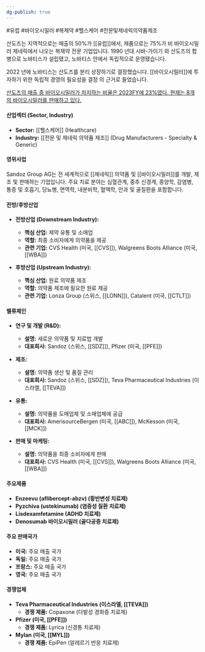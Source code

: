 ```yaml
---
dg-publish: true
---
```

#유럽 #바이오시밀러 #복제약 #헬스케어 #전문및제네릭의약품제조

산도즈는 지역적으로는 매출의 50%가 [[유럽]]에서, 제품으로는 75%가 비 바이오시밀러 제네릭에서 나오는 복제약 전문 기업입니다. 1990 년대 시바-가이기 와 산도즈의 합병으로 노바티스가 설립됐고, 노바티스 안에서 독립적으로 운영됐습니다.

2022 년에 노바티스는 산도즈를 분리 상장하기로 결정했습니다. [[바이오시밀러]]에 투자하기 위한 독립적 경영의 필요성을 결정 의 근거로 들었습니다.

[산도즈의 매출 중 바이오시밀러가 차지하는 비율은 2023FY에 23%였다. 현재는 8개의 바이오시밀러를 판매하고 있다.](8.28_바이오시밀러와%20cdmo.pdf#page=38&selection=430,0,464,0&color=yellow)

#### 산업섹터 (Sector, Industry)

- **Sector:** [[헬스케어]] (Healthcare)
- **Industry:** [[전문 및 제네릭 의약품 제조]] (Drug Manufacturers - Specialty & Generic)

#### 영위사업

Sandoz Group AG는 전 세계적으로 [[제네릭]] 의약품 및 [[바이오시밀러]]를 개발, 제조 및 판매하는 기업입니다. 주요 치료 분야는 심혈관계, 중추 신경계, 종양학, 감염병, 통증 및 호흡기, 당뇨병, 면역학, 내분비학, 혈액학, 안과 및 골질환을 포함합니다.

#### 전방/후방산업

- **전방산업 (Downstream Industry):**
    - **핵심 산업:** 제약 유통 및 소매업
    - **역할:** 최종 소비자에게 의약품을 제공
    - **관련 기업:** CVS Health (미국, [[CVS]]), Walgreens Boots Alliance (미국, [[WBA]])
      
- **후방산업 (Upstream Industry):**
    - **핵심 산업:** 원료 의약품 제조
    - **역할:** 의약품 제조에 필요한 원료 제공
    - **관련 기업:** Lonza Group (스위스, [[LONN]]), Catalent (미국, [[CTLT]])

#### 밸류체인

- **연구 및 개발 (R&D):**
    - **설명:** 새로운 의약품 및 치료법 개발
    - **대표회사:** Sandoz (스위스, [[SDZ]]), Pfizer (미국, [[PFE]])
      
- **제조:**
    - **설명:** 의약품 생산 및 품질 관리
    - **대표회사:** Sandoz (스위스, [[SDZ]]), Teva Pharmaceutical Industries (이스라엘, [[TEVA]])
      
- **유통:**
    - **설명:** 의약품을 도매업체 및 소매업체에 공급
    - **대표회사:** AmerisourceBergen (미국, [[ABC]]), McKesson (미국, [[MCK]])
      
- **판매 및 마케팅:**
    - **설명:** 의약품을 최종 소비자에게 판매
    - **대표회사:** CVS Health (미국, [[CVS]]), Walgreens Boots Alliance (미국, [[WBA]])

#### 주요제품

- **Enzeevu (aflibercept-abzv) (황반변성 치료제)**
- **Pyzchiva (ustekinumab) (염증성 질환 치료제)**
- **Lisdexamfetamine (ADHD 치료제)**
- **Denosumab 바이오시밀러 (골다공증 치료제)**

#### 주요 판매국가

- **미국:** 주요 매출 국가
- **독일:** 주요 매출 국가
- **프랑스:** 주요 매출 국가
- **영국:** 주요 매출 국가

#### 경쟁업체

- **Teva Pharmaceutical Industries (이스라엘, [[TEVA]])**
    - **경쟁 제품:** Copaxone (다발성 경화증 치료제)
- **Pfizer (미국, [[PFE]])**
    - **경쟁 제품:** Lyrica (신경통 치료제)
- **Mylan (미국, [[MYL]])**
    - **경쟁 제품:** EpiPen (알레르기 반응 치료제)